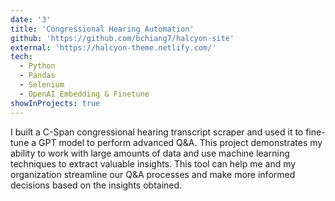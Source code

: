 ```yaml
---
date: '3'
title: 'Congressional Hearing Automation'
github: 'https://github.com/bchiang7/halcyon-site'
external: 'https://halcyon-theme.netlify.com/'
tech:
  - Python
  - Pandas
  - Selenium
  - OpenAI Embedding & Finetune
showInProjects: true
---
```


I built a C-Span congressional hearing transcript scraper and used it to fine-tune a GPT model to perform advanced Q&A. This project demonstrates my ability to work with large amounts of data and use machine learning techniques to extract valuable insights. This tool can help me and my organization streamline our Q&A processes and make more informed decisions based on the insights obtained.

